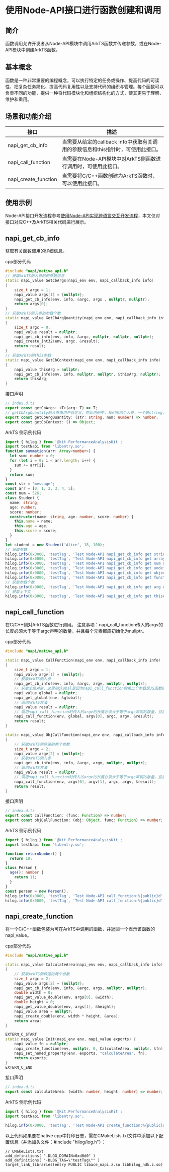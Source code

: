 # 使用Node-API接口进行函数创建和调用

## 简介

函数调用允许开发者从Node-API模块中调用ArkTS函数并传递参数，或在Node-API模块中创建ArkTS函数。

## 基本概念

函数是一种非常重要的编程概念，可以执行特定的任务或操作、提高代码的可读性、把复杂任务简化、提高代码复用性以及支持代码的组织与管理。每个函数可以负责不同的功能，提供一种将代码模块化和组织结构化的方式，使其更易于理解、维护和重用。

## 场景和功能介绍

| 接口 | 描述 |
| -------- | -------- |
| napi_get_cb_info | 当需要从给定的callback info中获取有关调用的参数信息和this指针时，可使用此接口。 |
| napi_call_function | 当需要在Node-API模块中对ArkTS侧函数进行调用时，可使用此接口。 |
| napi_create_function | 当需要将C/C++函数创建为ArkTS函数时，可以使用此接口。 |

## 使用示例

Node-API接口开发流程参考[使用Node-API实现跨语言交互开发流程](use-napi-process.md)，本文仅对接口对应C++及ArkTS相关代码进行展示。
## napi_get_cb_info

获取有关函数调用的详细信息。

cpp部分代码

```cpp
#include "napi/native_api.h"
// 获取ArkTS侧入参的的参数信息
static napi_value GetCbArgs(napi_env env, napi_callback_info info)
{
    size_t argc = 1;
    napi_value args[1] = {nullptr};
    napi_get_cb_info(env, info, &argc, args , nullptr, nullptr);
    return args[0];
}
// 获取ArkTS侧入参的参数个数
static napi_value GetCbArgQuantity(napi_env env, napi_callback_info info)
{
    size_t argc = 0;
    napi_value result = nullptr;
    napi_get_cb_info(env, info, &argc, nullptr, nullptr, nullptr);
    napi_create_int32(env, argc, &result);
    return result;
}
// 获取ArkTS侧this参数
static napi_value GetCbContext(napi_env env, napi_callback_info info)
{
    napi_value thisArg = nullptr;
    napi_get_cb_info(env, info, nullptr, nullptr, &thisArg, nullptr);
    return thisArg;
}
```
<!-- @[napi_get_cb_info](https://gitcode.com/openharmony/applications_app_samples/blob/master/code/DocsSample/ArkTS/NodeAPI/NodeAPIUse/NodeAPIFunction/entry/src/main/cpp/napi_init.cpp) -->

接口声明

```ts
// index.d.ts
export const getCbArgs: <T>(arg: T) => T;
// getCbArgQuantity的入参由用户自定义，在此用例中，我们用两个入参，一个是string，一个是number
export const getCbArgQuantity: (str: string, num: number) => number;
export const getCbContext: () => Object;
```
<!-- @[napi_get_cb_info_api](https://gitcode.com/openharmony/applications_app_samples/blob/master/code/DocsSample/ArkTS/NodeAPI/NodeAPIUse/NodeAPIFunction/entry/src/main/cpp/types/libentry/Index.d.ts) -->

ArkTS 侧示例代码

```ts
import { hilog } from '@kit.PerformanceAnalysisKit';
import testNapi from 'libentry.so';
function summation(arr: Array<number>) {
  let sum: number = 0;
  for (let i = 0; i < arr.length; i++) {
    sum += arr[i];
  }
  return sum;
}
const str = 'message';
const arr = [0, 1, 2, 3, 4, 5];
const num = 526;
class Student {
  name: string;
  age: number;
  score: number;
  constructor(name: string, age: number, score: number) {
    this.name = name;
    this.age = age;
    this.score = score;
  }
}
let student = new Student('Alice', 18, 100);
// 获取参数
hilog.info(0x0000, 'testTag', 'Test Node-API napi_get_cb_info get string arg:%{public}s', testNapi.getCbArgs(str));
hilog.info(0x0000, 'testTag', 'Test Node-API napi_get_cb_info get array arg:%{public}s ', testNapi.getCbArgs(arr).toString());
hilog.info(0x0000, 'testTag', 'Test Node-API napi_get_cb_info get num arg:%{public}d ', testNapi.getCbArgs(num));
hilog.info(0x0000, 'testTag', 'Test Node-API napi_get_cb_info get undefined arg:%{public}s ', testNapi.getCbArgs(undefined));
hilog.info(0x0000, 'testTag', 'Test Node-API napi_get_cb_info get object arg:%{public}s ', JSON.stringify(testNapi.getCbArgs(student)));
hilog.info(0x0000, 'testTag', 'Test Node-API napi_get_cb_info get function arg:%{public}d ', testNapi.getCbArgs(summation(arr)));
// 获取参数个数
hilog.info(0x0000, 'testTag', 'Test Node-API napi_get_cb_info get arg quantity:%{public}d ', testNapi.getCbArgQuantity(str, num));
// 获取上下文
hilog.info(0x0000, 'testTag', 'Test Node-API napi_get_cb_info get thisArg:%{public}s ', testNapi.getCbContext().toString());
```
<!-- @[ark_napi_get_cb_info](https://gitcode.com/openharmony/applications_app_samples/blob/master/code/DocsSample/ArkTS/NodeAPI/NodeAPIUse/NodeAPIFunction/entry/src/main/ets/pages/Index.ets) -->

## napi_call_function

在C/C++侧对ArkTS函数进行调用。
注意事项：napi_call_function传入的argv的长度必须大于等于argc声明的数量，并且每个元素都应初始化为nullptr。

cpp部分代码

```cpp
#include "napi/native_api.h"

static napi_value CallFunction(napi_env env, napi_callback_info info)
{
    size_t argc = 1;
    napi_value argv[1] = {nullptr};
    // 获取ArkTS侧入参
    napi_get_cb_info(env, info, &argc, argv, nullptr, nullptr);
    // 获取全局对象，这里用global是因为napi_call_function的第二个参数是JS函数的this入参。
    napi_value global = nullptr;
    napi_get_global(env, &global);
    // 调用ArkTS方法
    napi_value result = nullptr;
    // 调用napi_call_function时传入的argv的长度必须大于等于argc声明的数量，且被初始化成nullptr
    napi_call_function(env, global, argv[0], argc, argv, &result);
    return result;
}

static napi_value ObjCallFunction(napi_env env, napi_callback_info info)
{
    // 获取ArkTS侧传递的两个参数
    size_t argc = 2;
    napi_value argv[2] = {nullptr};
    // 获取ArkTS侧入参
    napi_get_cb_info(env, info, &argc, argv, nullptr, nullptr);
    // 调用ArkTS方法
    napi_value result = nullptr;
    // 调用napi_call_function时传入的argv的长度必须大于等于argc声明的数量，且被初始化成nullptr
    napi_call_function(env, argv[0], argv[1], argc, argv, &result);
    return result;
}
```
<!-- @[napi_call_function](https://gitcode.com/openharmony/applications_app_samples/blob/master/code/DocsSample/ArkTS/NodeAPI/NodeAPIUse/NodeAPIFunction/entry/src/main/cpp/napi_init.cpp) -->

接口声明

```ts
// index.d.ts
export const callFunction: (func: Function) => number;
export const objCallFunction: (obj: Object, func: Function) => number;
```
<!-- @[napi_call_function_api](https://gitcode.com/openharmony/applications_app_samples/blob/master/code/DocsSample/ArkTS/NodeAPI/NodeAPIUse/NodeAPIFunction/entry/src/main/cpp/types/libentry/Index.d.ts) -->

ArkTS 侧示例代码

```ts
import { hilog } from '@kit.PerformanceAnalysisKit';
import testNapi from 'libentry.so';

function returnNumber() {
  return 10;
}
class Person {
  age(): number {
    return 11;
  }
}
const person = new Person();
hilog.info(0x0000, 'testTag', 'Test Node-API call_function:%{public}d', testNapi.callFunction(returnNumber));
hilog.info(0x0000, 'testTag', 'Test Node-API call_function:%{public}d', testNapi.objCallFunction(person,person.age));
```
<!-- @[ark_napi_call_function](https://gitcode.com/openharmony/applications_app_samples/blob/master/code/DocsSample/ArkTS/NodeAPI/NodeAPIUse/NodeAPIFunction/entry/src/main/ets/pages/Index.ets) -->

## napi_create_function

将一个C/C++函数包装为可在ArkTS中调用的函数，并返回一个表示该函数的napi_value。

cpp部分代码

```cpp
#include "napi/native_api.h"

static napi_value CalculateArea(napi_env env, napi_callback_info info)
{
    // 获取ArkTS侧传递的两个参数
    size_t argc = 2;
    napi_value args[2] = {nullptr};
    napi_get_cb_info(env, info, &argc, args, nullptr, nullptr);
    double width = 0;
    napi_get_value_double(env, args[0], &width);
    double height = 0;
    napi_get_value_double(env, args[1], &height);
    napi_value area = nullptr;
    napi_create_double(env, width * height, &area);
    return area;
}

EXTERN_C_START
static napi_value Init(napi_env env, napi_value exports) {
    napi_value fn = nullptr;
    napi_create_function(env, nullptr, 0, CalculateArea, nullptr, &fn);
    napi_set_named_property(env, exports, "calculateArea", fn);
    return exports;
}
EXTERN_C_END
```
<!-- @[napi_create_function](https://gitcode.com/openharmony/applications_app_samples/blob/master/code/DocsSample/ArkTS/NodeAPI/NodeAPIUse/NodeAPIFunction/entry/src/main/cpp/napi_init.cpp) -->

接口声明

```ts
// index.d.ts
export const calculateArea: (width: number, height: number) => number;
```
<!-- @[napi_create_function_api](https://gitcode.com/openharmony/applications_app_samples/blob/master/code/DocsSample/ArkTS/NodeAPI/NodeAPIUse/NodeAPIFunction/entry/src/main/cpp/types/libentry/Index.d.ts) -->

ArkTS 侧示例代码

```ts
import { hilog } from '@kit.PerformanceAnalysisKit';
import testNapi from 'libentry.so';

hilog.info(0x0000, 'testTag', 'Test Node-API create_function:%{public}d ', testNapi.calculateArea(1.2, 4));
```
<!-- @[ark_napi_create_function](https://gitcode.com/openharmony/applications_app_samples/blob/master/code/DocsSample/ArkTS/NodeAPI/NodeAPIUse/NodeAPIFunction/entry/src/main/ets/pages/Index.ets) -->

以上代码如果要在native cpp中打印日志，需在CMakeLists.txt文件中添加以下配置信息（并添加头文件：#include "hilog/log.h"）：

```text
// CMakeLists.txt
add_definitions( "-DLOG_DOMAIN=0xd0d0" )
add_definitions( "-DLOG_TAG=\"testTag\"" )
target_link_libraries(entry PUBLIC libace_napi.z.so libhilog_ndk.z.so)
```
